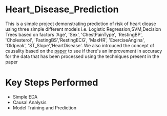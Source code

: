 # Heart_Disease_Prediction
This is a simple project demonstrating prediction of risk of heart diease using three simple different models i.e. Logistic Regression,SVM,Decision Trees based on factors 'Age', 'Sex', 'ChestPainType', 'RestingBP', 'Cholesterol', 'FastingBS','RestingECG', 'MaxHR', 'ExerciseAngina', 'Oldpeak', 'ST_Slope','HeartDisease'. We also introuced the concept of causality based on the [paper](http://www.skleinberg.org/papers/uai09.pdf) to see if there's an improvement in accuracy for the data that has been processed using the techniques present in the paper
# Key Steps Performed
* Simple EDA
* Causal Analysis
* Model Training and Prediction
